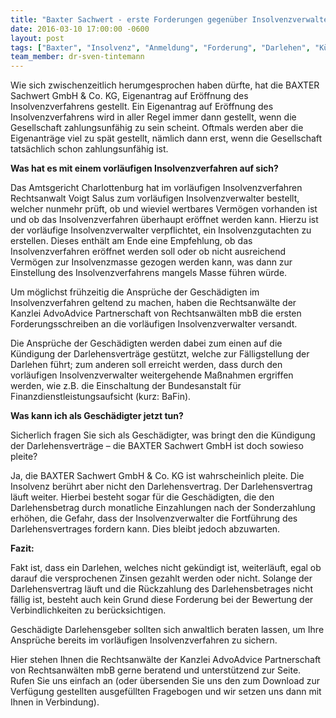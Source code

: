 ```yaml
---
title: "Baxter Sachwert - erste Forderungen gegenüber Insolvenzverwalter geltend gemacht"
date: 2016-03-10 17:00:00 -0600
layout: post
tags: ["Baxter", "Insolvenz", "Anmeldung", "Forderung", "Darlehen", "Kündigung", "Fälligkeit", "Voigt Saulus", "Pleite"]
team_member: dr-sven-tintemann
---
```


Wie sich zwischenzeitlich herumgesprochen haben dürfte, hat die BAXTER Sachwert GmbH & Co. KG, Eigenantrag auf Eröffnung des Insolvenzverfahrens gestellt. Ein Eigenantrag auf Eröffnung des Insolvenzverfahrens wird in aller Regel immer dann gestellt, wenn die Gesellschaft zahlungsunfähig zu sein scheint. Oftmals werden aber die Eigenanträge viel zu spät gestellt, nämlich dann erst, wenn die Gesellschaft tatsächlich schon zahlungsunfähig ist.

**Was hat es mit einem vorläufigen Insolvenzverfahren auf sich?**

Das Amtsgericht Charlottenburg hat im vorläufigen Insolvenzverfahren Rechtsanwalt Voigt Salus zum vorläufigen Insolvenzverwalter bestellt, welcher nunmehr prüft, ob und wieviel wertbares Vermögen vorhanden ist und ob das Insolvenzverfahren überhaupt eröffnet werden kann. Hierzu ist der vorläufige Insolvenzverwalter verpflichtet, ein Insolvenzgutachten zu erstellen. Dieses enthält am Ende eine Empfehlung, ob das Insolvenzverfahren eröffnet werden soll oder ob nicht ausreichend Vermögen zur Insolvenzmasse gezogen werden kann, was dann zur Einstellung des Insolvenzverfahrens mangels Masse führen würde.

Um möglichst frühzeitig die Ansprüche der Geschädigten im Insolvenzverfahren geltend zu machen, haben die Rechtsanwälte der Kanzlei AdvoAdvice Partnerschaft von Rechtsanwälten mbB die ersten Forderungsschreiben an die vorläufigen Insolvenzverwalter versandt.

Die Ansprüche der Geschädigten werden dabei zum einen auf die Kündigung der Darlehensverträge gestützt, welche zur Fälligstellung der Darlehen führt; zum anderen soll erreicht werden, dass durch den vorläufigen Insolvenzverwalter weitergehende Maßnahmen ergriffen werden, wie z.B. die Einschaltung der Bundesanstalt für Finanzdienstleistungsaufsicht (kurz: BaFin).

**Was kann ich als Geschädigter jetzt tun?**

Sicherlich fragen Sie sich als Geschädigter, was bringt den die Kündigung der Darlehensverträge – die BAXTER Sachwert GmbH ist doch sowieso pleite?

Ja, die BAXTER Sachwert GmbH & Co. KG ist wahrscheinlich pleite. Die Insolvenz berührt aber nicht den Darlehensvertrag. Der Darlehensvertrag läuft weiter. Hierbei besteht sogar für die Geschädigten, die den Darlehensbetrag durch monatliche Einzahlungen nach der Sonderzahlung erhöhen, die Gefahr, dass der Insolvenzverwalter die Fortführung des Darlehensvertrages fordern kann. Dies bleibt jedoch abzuwarten.

**Fazit:**

Fakt ist, dass ein Darlehen, welches nicht gekündigt ist, weiterläuft, egal ob darauf die versprochenen Zinsen gezahlt werden oder nicht. Solange der Darlehensvertrag läuft und die Rückzahlung des Darlehensbetrages nicht fällig ist, besteht auch kein Grund diese Forderung bei der Bewertung der Verbindlichkeiten zu berücksichtigen.

Geschädigte Darlehensgeber sollten sich anwaltlich beraten lassen, um Ihre Ansprüche bereits im vorläufigen Insolvenzverfahren zu sichern.

Hier stehen Ihnen die Rechtsanwälte der Kanzlei AdvoAdvice Partnerschaft von Rechtsanwälten mbB gerne beratend und unterstützend zur Seite. Rufen Sie uns einfach an (oder übersenden Sie uns den zum Download zur Verfügung gestellten ausgefüllten Fragebogen und wir setzen uns dann mit Ihnen in Verbindung).

